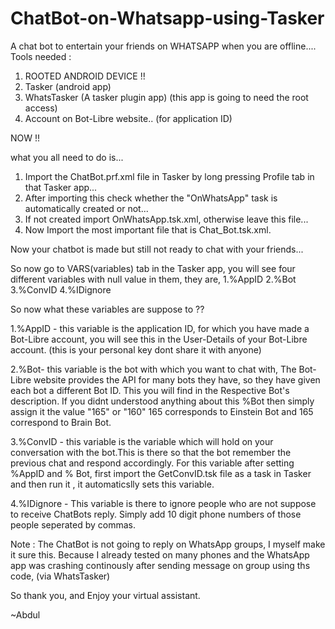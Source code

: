 # ChatBot-on-Whatsapp-using-Tasker
A chat bot to entertain your friends on WHATSAPP when you are offline....
Tools needed :
1. ROOTED ANDROID DEVICE !!
2. Tasker (android app)
3. WhatsTasker (A tasker plugin app) (this app is going to need the root access)
4. Account on Bot-Libre website.. (for application ID)

NOW !!

what you all need to do is...
1. Import the ChatBot.prf.xml file in Tasker by long pressing Profile tab in that Tasker app...
2. After importing this check whether the "OnWhatsApp" task is automatically created or not...
3. If not created import OnWhatsApp.tsk.xml, otherwise leave this file...
4. Now Import the most important file that is Chat_Bot.tsk.xml.

Now your chatbot is made but still not ready to chat with your friends...

So now go to VARS(variables) tab in the Tasker app, you will see four different variables with null value in them, they are,
1.%AppID
2.%Bot
3.%ConvID
4.%IDignore

So now what these variables are suppose to ??

1.%AppID - this variable is the application ID, for which you have made a Bot-Libre account, you will see this in the User-Details of your Bot-Libre account. (this is your personal key dont share it with anyone)
  
2.%Bot- this variable is the bot with which you want to chat with, The Bot-Libre website provides the API for many bots they have, so they have given each bot a different Bot ID. This you will find in the Respective Bot's description. If you didnt understood anything about this %Bot then simply assign it the value "165" or "160" 165 corresponds to Einstein Bot and 165 correspond to Brain Bot.

3.%ConvID - this variable is the variable which will hold on your conversation with the bot.This is there so that the bot remember the previous chat and respond accordingly. For this variable after setting %AppID and % Bot, first import the GetConvID.tsk file as a task in Tasker and then run it , it automaticslly sets this variable.  

4.%IDignore - This variable is there to ignore people who are not suppose to receive ChatBots reply. Simply add 10 digit phone numbers of those people seperated by commas.

Note : The ChatBot is not going to reply on WhatsApp groups, I myself make it sure this. Because I already tested on many phones and the WhatsApp app was crashing continously after sending message on group using ths code, (via WhatsTasker) 

So thank you,
and Enjoy your virtual assistant.

~Abdul
